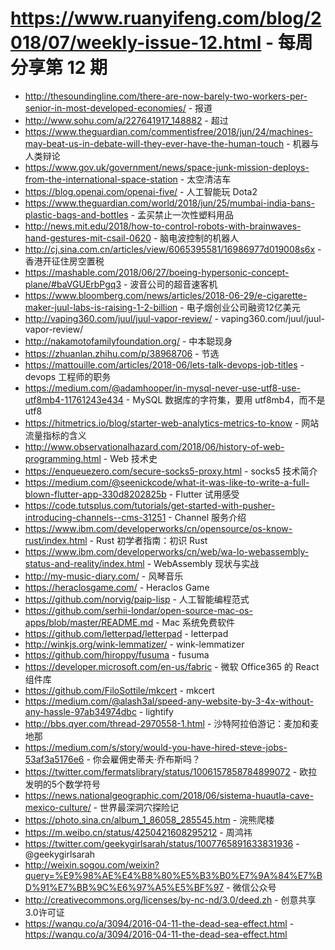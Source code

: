 # https://www.ruanyifeng.com/blog/2018/07/weekly-issue-12.html - 每周分享第 12 期

- http://thesoundingline.com/there-are-now-barely-two-workers-per-senior-in-most-developed-economies/ - 报道
- http://www.sohu.com/a/227641917_148882 - 超过
- https://www.theguardian.com/commentisfree/2018/jun/24/machines-may-beat-us-in-debate-will-they-ever-have-the-human-touch - 机器与人类辩论
- https://www.gov.uk/government/news/space-junk-mission-deploys-from-the-international-space-station - 太空清洁车
- https://blog.openai.com/openai-five/ - 人工智能玩 Dota2
- https://www.theguardian.com/world/2018/jun/25/mumbai-india-bans-plastic-bags-and-bottles - 孟买禁止一次性塑料用品
- http://news.mit.edu/2018/how-to-control-robots-with-brainwaves-hand-gestures-mit-csail-0620 - 脑电波控制的机器人
- http://cj.sina.com.cn/articles/view/6065395581/16986977d019008s6x - 香港开征住房空置税
- https://mashable.com/2018/06/27/boeing-hypersonic-concept-plane/#baVGUErbPgq3 - 波音公司的超音速客机
- https://www.bloomberg.com/news/articles/2018-06-29/e-cigarette-maker-juul-labs-is-raising-1-2-billion - 电子烟创业公司融资12亿美元
- http://vaping360.com/juul/juul-vapor-review/ - vaping360.com/juul/juul-vapor-review/
- http://nakamotofamilyfoundation.org/ - 中本聪现身
- https://zhuanlan.zhihu.com/p/38968706 - 节选
- https://mattouille.com/articles/2018-06/lets-talk-devops-job-titles - devops 工程师的职务
- https://medium.com/@adamhooper/in-mysql-never-use-utf8-use-utf8mb4-11761243e434 - MySQL 数据库的字符集，要用 utf8mb4，而不是 utf8
- https://hitmetrics.io/blog/starter-web-analytics-metrics-to-know - 网站流量指标的含义
- http://www.observationalhazard.com/2018/06/history-of-web-programming.html - Web 技术史
- https://enqueuezero.com/secure-socks5-proxy.html - socks5 技术简介
- https://medium.com/@seenickcode/what-it-was-like-to-write-a-full-blown-flutter-app-330d8202825b - Flutter 试用感受
- https://code.tutsplus.com/tutorials/get-started-with-pusher-introducing-channels--cms-31251 - Channel 服务介绍
- https://www.ibm.com/developerworks/cn/opensource/os-know-rust/index.html - Rust 初学者指南：初识 Rust
- https://www.ibm.com/developerworks/cn/web/wa-lo-webassembly-status-and-reality/index.html - WebAssembly 现状与实战
- http://my-music-diary.com/ - 风琴音乐
- https://heraclosgame.com/ - Heraclos Game
- https://github.com/norvig/paip-lisp - 人工智能编程范式
- https://github.com/serhii-londar/open-source-mac-os-apps/blob/master/README.md - Mac 系统免费软件
- https://github.com/letterpad/letterpad - letterpad
- http://winkjs.org/wink-lemmatizer/ - wink-lemmatizer
- https://github.com/hiroppy/fusuma - fusuma
- https://developer.microsoft.com/en-us/fabric - 微软 Office365 的 React 组件库
- https://github.com/FiloSottile/mkcert - mkcert
- https://medium.com/@alash3al/speed-any-website-by-3-4x-without-any-hassle-97ab34974dbc - lightify
- http://bbs.qyer.com/thread-2970558-1.html - 沙特阿拉伯游记：麦加和麦地那
- https://medium.com/s/story/would-you-have-hired-steve-jobs-53af3a5176e6 - 你会雇佣史蒂夫·乔布斯吗？
- https://twitter.com/fermatslibrary/status/1006157858784899072 - 欧拉发明的5个数学符号
- https://news.nationalgeographic.com/2018/06/sistema-huautla-cave-mexico-culture/ - 世界最深洞穴探险记
- https://photo.sina.cn/album_1_86058_285545.htm - 浣熊爬楼
- https://m.weibo.cn/status/4250421608295212 - 周鸿祎
- https://twitter.com/geekygirlsarah/status/1007765891633831936 - @geekygirlsarah
- http://weixin.sogou.com/weixin?query=%E9%98%AE%E4%B8%80%E5%B3%B0%E7%9A%84%E7%BD%91%E7%BB%9C%E6%97%A5%E5%BF%97 - 微信公众号
- http://creativecommons.org/licenses/by-nc-nd/3.0/deed.zh - 创意共享3.0许可证
- https://wanqu.co/a/3094/2016-04-11-the-dead-sea-effect.html - https://wanqu.co/a/3094/2016-04-11-the-dead-sea-effect.html